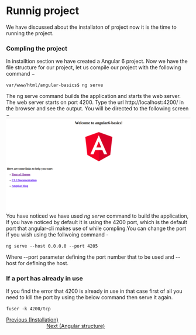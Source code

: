 # Runnig project
We have discussed about the installaton of project now it is the time to running the project.
### Compling the project
In installtion section we have created a Angular 6 project.
Now we have the file structure for our project, let us compile our project with the following command −
<br/>
```
var/www/html/angular-basics$ ng serve 
```
The ng serve command builds the application and starts the web server.
The web server starts on port 4200. Type the url http://localhost:4200/ in the browser and see the output. You will be directed to the following screen −
<img src="../images/ng serve.png" height="80%">
You have noticed we have used *ng serve* command to build the application, If you have noticed by default it is using the 4200 port, which  is the default port that angular-cli makes use of while compling.You can change the port if you wish using the follwoing command -
```
ng serve --host 0.0.0.0 --port 4205
```
Where --port parameter defining the port number that to be used and --host for defining the host.
### If a port has already in use 
If you find the error that 4200 is already in use in that case first of all you need to kill the port by using the below command then serve it again.
```
fuser -k 4200/tcp 
```
<div>
	<span><a href ="ttps://github.com/satish-dev/angular-basics/blob/master/documentation/Installation.md" >Previous (Installation)</a></span>
	&nbsp;&nbsp;&nbsp;&nbsp;&nbsp;&nbsp;&nbsp;&nbsp;&nbsp;&nbsp;&nbsp;&nbsp;&nbsp;
	&nbsp;&nbsp;&nbsp;&nbsp;&nbsp;&nbsp;&nbsp;&nbsp;&nbsp;&nbsp;&nbsp;&nbsp;&nbsp;
	&nbsp;&nbsp;&nbsp;&nbsp;&nbsp;&nbsp;&nbsp;&nbsp;&nbsp;&nbsp;&nbsp;&nbsp;&nbsp;
	&nbsp;&nbsp;&nbsp;&nbsp;&nbsp;&nbsp;&nbsp;&nbsp;&nbsp;&nbsp;&nbsp;&nbsp;&nbsp;
    &nbsp;&nbsp;&nbsp;&nbsp;&nbsp;&nbsp;&nbsp;&nbsp;&nbsp;&nbsp;&nbsp;&nbsp;&nbsp;
	&nbsp;&nbsp;&nbsp;&nbsp;&nbsp;&nbsp;&nbsp;&nbsp;&nbsp;&nbsp;&nbsp;&nbsp;&nbsp;
	&nbsp;&nbsp;&nbsp;&nbsp;&nbsp;&nbsp;&nbsp;&nbsp;&nbsp;&nbsp;&nbsp;&nbsp;&nbsp;
	&nbsp;&nbsp;&nbsp;&nbsp;&nbsp;&nbsp;&nbsp;&nbsp;&nbsp;&nbsp;&nbsp;&nbsp;&nbsp;
	<span><a href ="https://github.com/satish-dev/angular-basics/blob/master/documentation/Angular20%structure.md" >Next (Angular structure)</a> </span>
</div>